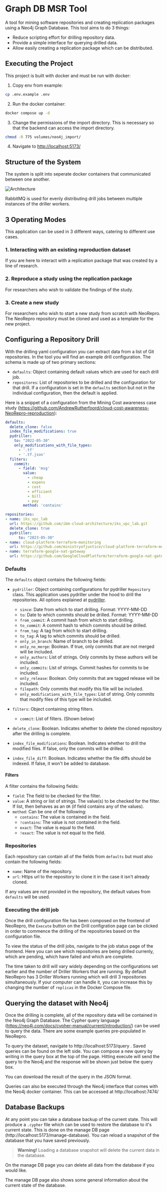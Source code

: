 # Graph DB MSR Tool

A tool for mining software repositories and creating replication packages using a Neo4j Graph Database. This tool aims to do 3 things:

- Reduce scripting effort for drilling repository data.
- Provide a simple interface for querying drilled data.
- Allow easily creating a replication package which can be distributed.

## Executing the Project

This project is built with docker and must be run with docker:

1. Copy env from example:

```bash
cp .env.example .env
```

2. Run the docker container:

```bash
docker compose up -d
```

3. Change the permissions of the import directory. This is necessary so that the backend can access the import directory.

```bash
chmod -R 775 volumes/neo4j_import/
```

4. Navigate to <http://localhost:5173/>

## Structure of the System

The system is split into seperate docker containers that communicated between one another.

![Architecture](./images/system-architecture.png)

RabbitMQ is used for evenly distributing drill jobs between multiple instances of the driller workers.

## 3 Operating Modes

This application can be used in 3 different ways, catering to different use cases.

### 1. Interacting with an existing reproduction dataset

If you are here to interact with a replication package that was created by a line of research.

### 2. Reproduce a study using the replication package

For researchers who wish to validate the findings of the study.

### 3. Create a new study

For researchers who wish to start a new study from scratch with NeoRepro. The NeoRepro repository
must be cloned and used as a template for the new project.

## Configuring a Repository Drill

With the drilling yaml configuration you can extract data from a list of Git repositories. In the
tool you will find an example drill configuration. The schema is made up of two primary sections:

- `defaults`: Object containing default values which are used for each drill job.
- `repositores`: List of repositories to be drilled and the configuration for that drill. If a configuration is set in the `defaults` section but not in the individual configuration, then the default is applied.

Here is a snippet of a configuration from the Mining Cost awareness case study (https://github.com/AndrewRutherfoord/cloud-cost-awareness-NeoRepro-reproduction):

```YAML
defaults:
  delete_clone: false
  index_file_modifications: true
  pydriller:
    to: "2022-05-30"
    only_modifications_with_file_types:
      - '.tf'
      - '.tf.json'
  filters:
    commit:
      - field: 'msg'
        value:
          - cheap
          - expens
          - cost
          - efficient
          - bill
          - pay
        method: 'contains'

repositories:
- name: iks_vpc_lab
  url: https://github.com/ibm-cloud-architecture/iks_vpc_lab.git
  delete_clone: true
  pydriller:
      to: "2023-05-30"
- name: cloud-platform-terraform-monitoring
  url: https://github.com/ministryofjustice/cloud-platform-terraform-monitoring.git
- name: terraform-google-nat-gateway
  url: https://github.com/GoogleCloudPlatform/terraform-google-nat-gateway.git
```

### Defaults

The `defaults` object contains the following fields:

- `pydriller`: Object containing configurations for pydriller `Repository` class. This application uses pydriller under the hood to drill the repositories. All options explained at [pydriller](https://pydriller.readthedocs.io/en/latest/repository.html).
  - `since`: Date from which to start drilling. Format: YYYY-MM-DD
  - `to`: Date to which commits should be drilled. Format: YYYY-MM-DD
  - `from_commit`: A commit hash from which to start drilling.
  - `to_commit`: A commit hash to which commits should be drilled.
  - `from_tag`: A tag from which to start drilling.
  - `to_tag`: A tag to which commits should be drilled.
  - `only_in_branch`: Name of branch to be drilled.
  - `only_no_merge`: Boolean. If true, only commits that are not merged will be included.
  - `only_authors`: List of strings. Only commits by these authors will be included.
  - `only_commits`: List of strings. Commit hashes for commits to be included.
  - `only_release`: Boolean. Only commits that are tagged release will be included.
  - `filepath`: Only commits that modify this file will be included.
  - `only_modifications_with_file_types`: List of string. Only commits that modify files of this type will be included.
- `filters`: Object containing string filters.

  - `commit`: List of filters. (Shown below)

- `delete_clone`: Boolean. Indicates whether to delete the cloned repository after the drilling is complete.
- `index_file_modifications`: Boolean. Indicates whether to drill the modified files. If false, only the commits will be drilled.
- `index_file_diff`: Boolean. Indicates whether the file diffs should be indexed. If false, it won't be added to database.

#### Filters

A filter contains the following fields:

- `field`: The field to be checked for the filter.
- `value`: A string or list of strings. The value(s) to be checked for the filter. If list, then behaves as an `OR` (if field contains any of the values).
- `method`: Can be one of the following:
  - `contains`: The value is contained in the field.
  - `!contains`: The value is not contained in the field.
  - `exact`: The value is equal to the field.
  - `!exact`: The value is not equal to the field.

### Repositories

Each repository can contain all of the fields from `defaults` but must also contain the following fields:

- `name`: Name of the repository.
- `url`: Https url to the repository to clone it in the case it isn't already cloned.

If any values are not provided in the repository, the default values from `defaults` will be used.

### Executing the drill job

Once the drill configuration file has been composed on the frontend of NeoRepro, the `Execute`
button on the Drill configration page can be clicked in order to commence the drilling of the
repositories based on the configuration file.

To view the status of the drill jobs, navigate to the job status page of the frontend. Here you can
see which repositories are being drilled currenly, which are pending, which have failed and which
are complete.

The time taken to drill will vary widely depending on the configurations set earlier and the number
of Driller Workers that are running. By default NeoRepro has 3 Driller Workers running which will
drill 3 repositories simultaneously. If your computer can handle it, you can increase this by
changing the number of `replicas` in the Docker Compose file.

## Querying the dataset with Neo4j

Once the drilling is complete, all of the repository data will be contained in the Neo4j Graph
Database. The Cypher query language (https://neo4j.com/docs/cypher-manual/current/introduction/) can
be used to query the data. There are some example queries pre-populated in NeoRepro.

To query the dataset, navigate to http://localhost:5173/query . Saved queries can be found on the
left side. You can compose a new query by writing in the query box at the top of the page. Hitting
execute will send the query to the Neo4j and the response will be shown just below the query box.

You can download the result of the query in the JSON format.

Queries can also be executed through the Neo4j interface that comes with the Neo4j docker container.
This can be accessed at http://localhost:7474/

## Database Backups

At any point you can take a database backup of the current state. This will produce a `.cypher` file
which can be used to restore the database to it's current state. This is done on the manage DB page
(http://localhost:5173/manage-database). You can reload a snapshot of the database that you have
saved previously.

> **Warning!** Loading a database snapshot will delete the current data in the database.

On the manage DB page you can delete all data from the database if you would like.

The manage DB page also shows some general information about the current state of the database.
